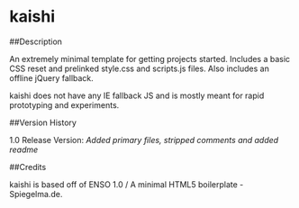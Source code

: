 kaishi
================================

##Description

An extremely minimal template for getting projects started. Includes a basic CSS reset and prelinked style.css and scripts.js files. Also includes an offline jQuery fallback.

kaishi does not have any IE fallback JS and is mostly meant for rapid prototyping and experiments.

##Version History

1.0 Release Version: *Added primary files, stripped comments and added readme*

##Credits

kaishi is based off of ENSO 1.0 / A minimal HTML5 boilerplate - Spiegelma.de.